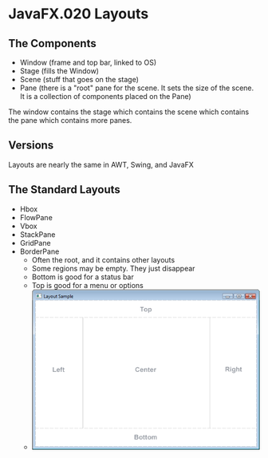 # JavaFX.020 Layouts

## The Components

* Window (frame and top bar, linked to OS)
* Stage (fills the Window)
* Scene (stuff that goes on the stage)
* Pane (there is a "root" pane for the scene.  It sets the size of the scene. It is a collection of components placed on the Pane)

The window contains the stage which contains the scene which contains the pane which contains more panes.

## Versions

Layouts are nearly the same in AWT, Swing, and JavaFX

## The Standard Layouts

* Hbox
* FlowPane
* Vbox
* StackPane
* GridPane
* BorderPane
  * Often the root, and it contains other layouts
  * Some regions may be empty.  They just disappear
  * Bottom is good for a status bar
  * Top is good for a menu or options
  * ![BorderPane](border.png)

